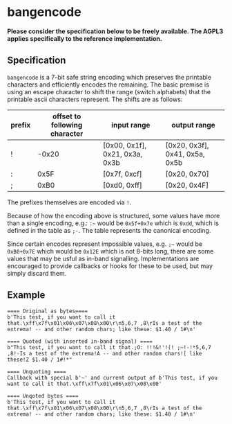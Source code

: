 # bangencode

**Please consider the specification below to be freely available. The AGPL3
applies specifically to the reference implementation.**

## Specification

`bangencode` is a 7-bit safe string encoding which preserves the
printable characters and efficiently encodes the remaining. The basic
premise is using an escape character to shift the range (switch
alphabets) that the printable ascii characters represent. The shifts are
as follows:

|prefix|offset to following character|input range|output range|
|------|-----------------------------|-----------|------------|
|!|-0x20|[0x00, 0x1f], 0x21, 0x3a, 0x3b |[0x20, 0x3f], 0x41, 0x5a, 0x5b|
|:| 0x5F|[0x7f, 0xcf] |[0x20, 0x70]|
|;| 0xB0|[0xd0, 0xff] |[0x20, 0x4F]|

The prefixes themselves are encoded via `!`.

Because of how the encoding above is structured, some values have more
than a single encoding, e.g.: `:~` would be `0x5f+0x7e` which is `0xdd`,
which is defined in the table as `;-`. The table represents the
canonical encoding.

Since certain encodes represent impossible values, e.g. `;~` would be
`0xB0+0x7E` which would be `0x12E` which is not 8-bits long, there are
some values that may be usful as in-band signalling. Implementations
are encouraged to provide callbacks or hooks for these to be used, but
may simply discard them.

## Example

```
==== Original as bytes====
b'This test, if you want to call it that.\xff\x7f\x01\x06\x07\x08\x00\r\n5,6,7 ,8\rIs a test of the extrema! -- and other random chars; like these: $1.40 / 1#\n'

==== Quoted (with inserted in-band signal) ====
b"This test, if you want to call it that.;O: !!!&!'!(! ;~!-!*5,6,7 ,8!-Is a test of the extrema!A -- and other random chars![ like these!Z $1.40 / 1#!*"

==== Unquoting ====
Callback with special b'~' and current output of b'This test, if you want to call it that.\xff\x7f\x01\x06\x07\x08\x00'

==== Unqoted bytes ====
b'This test, if you want to call it that.\xff\x7f\x01\x06\x07\x08\x00\r\n5,6,7 ,8\rIs a test of the extrema! -- and other random chars; like these: $1.40 / 1#\n'
```
